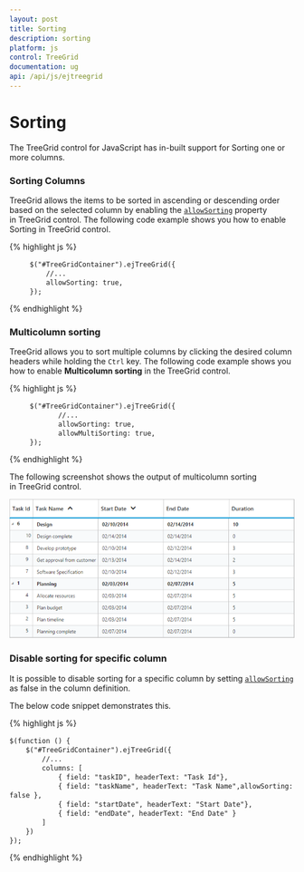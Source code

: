 ```yaml
---
layout: post
title: Sorting
description: sorting
platform: js
control: TreeGrid
documentation: ug
api: /api/js/ejtreegrid
---
```


# Sorting

The TreeGrid control for JavaScript has in-built support for Sorting one or more columns.

### Sorting Columns

TreeGrid allows the items to be sorted in ascending or descending order based on the selected column by enabling the [`allowSorting`](/api/js/ejtreegrid#members:allowsorting) property in TreeGrid control. The following code example shows you how to enable Sorting in TreeGrid control.

{% highlight js %}

         $("#TreeGridContainer").ejTreeGrid({
             //...
             allowSorting: true,
         });

{% endhighlight %}

### Multicolumn sorting

TreeGrid allows you to sort multiple columns by clicking the desired column headers while holding the `Ctrl` key. The following code example shows you how to enable **Multicolumn sorting** in the TreeGrid control.

{% highlight js %}

         $("#TreeGridContainer").ejTreeGrid({
                //...
                allowSorting: true,
                allowMultiSorting: true,
         });


{% endhighlight %}

The following screenshot shows the output of multicolumn sorting in TreeGrid control.

![](/js/TreeGrid/Sorting_images/Sorting_img1.png)

### Disable sorting for specific column

It is possible to disable sorting for a specific column by setting [`allowSorting`](/api/js/ejtreegrid#members:columns-allowsorting "columns.allowSorting") as false in the column definition.

The below code snippet demonstrates this.

{% highlight js %}

    $(function () {
        $("#TreeGridContainer").ejTreeGrid({
            //...
            columns: [
                { field: "taskID", headerText: "Task Id"},
                { field: "taskName", headerText: "Task Name",allowSorting: false },
                { field: "startDate", headerText: "Start Date"},
                { field: "endDate", headerText: "End Date" }
            ]
        })
    });

{% endhighlight %}

